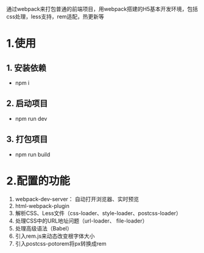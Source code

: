 通过webpack来打包普通的前端项目，用webpack搭建的H5基本开发环境，包括css处理，less支持，rem适配，热更新等
# 1.使用
## 1. 安装依赖
* npm i
## 2. 启动项目
* npm run dev
## 3. 打包项目
* npm run build
# 2.配置的功能
1. webpack-dev-server： 自动打开浏览器、实时预览
2. html-webpack-plugin
3. 解析CSS、Less文件（css-loader、style-loader、postcss-loader）
4. 处理CSS中的URL地址问题（url-loader、 file-loader）
5. 处理高级语法（Babel）
6. 引入rem.js来动态改变根字体大小
7. 引入postcss-potorem将px转换成rem